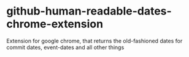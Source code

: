 github-human-readable-dates-chrome-extension
============================================

Extension for google chrome, that returns the old-fashioned dates for commit dates, event-dates and all other things
